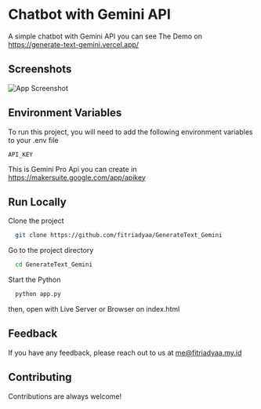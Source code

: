 
# Chatbot with Gemini API

A simple chatbot with Gemini API you can see The Demo on https://generate-text-gemini.vercel.app/


## Screenshots

![App Screenshot](https://raw.githubusercontent.com/fitriadyaa/GenerateText_Gemini/main/assets/ss_web1.png)


## Environment Variables

To run this project, you will need to add the following environment variables to your .env file

`API_KEY` 

This is Gemini Pro Api you can create in https://makersuite.google.com/app/apikey
    
## Run Locally

Clone the project

```bash
  git clone https://github.com/fitriadyaa/GenerateText_Gemini
```

Go to the project directory

```bash
  cd GenerateText_Gemini
```

Start the Python

```bash
  python app.py
```

then, open with Live Server or Browser on index.html

## Feedback

If you have any feedback, please reach out to us at me@fitriadyaa.my.id


## Contributing

Contributions are always welcome!

